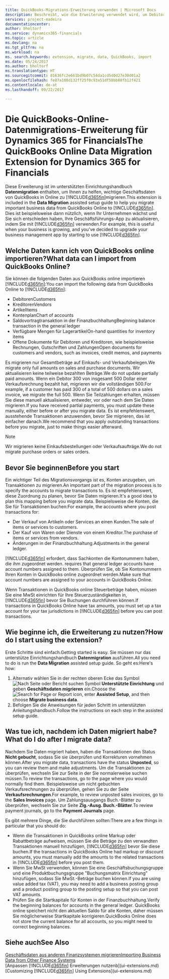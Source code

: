 ```yaml
---
title: QuickBooks-Migrations-Erweiterung verwenden | Microsoft Docs
description: Beschreibt, wie die Erweiterung verwendet wird, um Debitoren, Kreditoren, Artikel und Konten aus QuickBooks-Online auf Dynamics 365 for Financials zu migrieren
services: project-madeira
documentationcenter: 
author: bholtorf
ms.service: dynamics365-financials
ms.topic: article
ms.devlang: na
ms.tgt_pltfrm: na
ms.workload: na
ms. search.keywords: extension, migrate, data, QuickBooks, import
ms.date: 05/24/2017
ms.author: bholtorf
ms.translationtype: HT
ms.sourcegitcommit: 81636fc2e661bd9b07c54da1cd5d0d27e30d01a2
ms.openlocfilehash: fe87a108d132ff25f0c93a51df58bb88fb12f421
ms.contentlocale: de-at
ms.lasthandoff: 09/22/2017

---
```


# <a name="the-quickbooks-online-data-migration-extension-for-dynamics-365-for-financials"></a><span data-ttu-id="3f2ea-103">Die QuickBooks-Online-Datenmigrations-Erweiterung für Dynamics 365 for Financials</span><span class="sxs-lookup"><span data-stu-id="3f2ea-103">The QuickBooks Online Data Migration Extension for Dynamics 365 for Financials</span></span>
<span data-ttu-id="3f2ea-104">Diese Erweiterung ist im unterstützten Einrichtungshandbuch **Datenmigration** enthalten, um Ihnen zu helfen, wichtige Geschäftsdaten von QuickBooks in Online zu [!INCLUDE[d365fin](includes/d365fin_md.md)]migrieren.</span><span class="sxs-lookup"><span data-stu-id="3f2ea-104">This extension is included in the **Data Migration** assisted setup guide to help you migrate important business data from QuickBooks Online to [!INCLUDE[d365fin](includes/d365fin_md.md)].</span></span> <span data-ttu-id="3f2ea-105">Dies ist beispielsweise dann nützlich, wenn Ihr Unternehmen wächst und Sie sich entschieden haben, Ihre Geschäftsführungs-App zu aktualisieren, indem Sie mit [!INCLUDE[d365fin](includes/d365fin_md.md)]  verwenden.</span><span class="sxs-lookup"><span data-stu-id="3f2ea-105">For example, this is useful when your business is growing, and you've decided to upgrade your business management app by starting to use [!INCLUDE[d365fin](includes/d365fin_md.md)].</span></span>

## <a name="what-data-can-i-import-from-quickbooks-online"></a><span data-ttu-id="3f2ea-106">Welche Daten kann ich von QuickBooks online importieren?</span><span class="sxs-lookup"><span data-stu-id="3f2ea-106">What data can I import from QuickBooks Online?</span></span>
<span data-ttu-id="3f2ea-107">Sie können die folgenden Daten aus QuickBooks online importieren [!INCLUDE[d365fin](includes/d365fin_md.md)]:</span><span class="sxs-lookup"><span data-stu-id="3f2ea-107">You can import the following data from QuickBooks Online to [!INCLUDE[d365fin](includes/d365fin_md.md)]:</span></span>  

* <span data-ttu-id="3f2ea-108">Debitoren</span><span class="sxs-lookup"><span data-stu-id="3f2ea-108">Customers</span></span>
* <span data-ttu-id="3f2ea-109">Kreditoren</span><span class="sxs-lookup"><span data-stu-id="3f2ea-109">Vendors</span></span>
* <span data-ttu-id="3f2ea-110">Artikel</span><span class="sxs-lookup"><span data-stu-id="3f2ea-110">Items</span></span>
* <span data-ttu-id="3f2ea-111">Kontenplan</span><span class="sxs-lookup"><span data-stu-id="3f2ea-111">Chart of accounts</span></span> 
* <span data-ttu-id="3f2ea-112">Saldovortragtransaktion in der Finanzbuchhaltung</span><span class="sxs-lookup"><span data-stu-id="3f2ea-112">Beginning balance transaction in the general ledger</span></span>
* <span data-ttu-id="3f2ea-113">Verfügbare Mengen für Lagerartikel</span><span class="sxs-lookup"><span data-stu-id="3f2ea-113">On-hand quantities for inventory items</span></span>
* <span data-ttu-id="3f2ea-114">Offene Dokumente für Debitoren und Kreditoren, wie beispielsweise Rechnungen, Gutschriften und Zahlungen</span><span class="sxs-lookup"><span data-stu-id="3f2ea-114">Open documents for customers and vendors, such as invoices, credit memos, and payments</span></span>

<span data-ttu-id="3f2ea-115">Es migrieren nur Gesamtbeträge auf Einkaufs- und Verkaufsbelegen.</span><span class="sxs-lookup"><span data-stu-id="3f2ea-115">We migrate only full amounts on sales and purchase documents.</span></span> <span data-ttu-id="3f2ea-116">Wir aktualisieren keine teilweise bezahlten Beträge.</span><span class="sxs-lookup"><span data-stu-id="3f2ea-116">We do not update partially paid amounts.</span></span> <span data-ttu-id="3f2ea-117">Wenn ein Debitor 300 von insgesamt 500 Dollar einer Verkaufsrechnung bezahlt hat, migrieren wir die vollständigen 500.</span><span class="sxs-lookup"><span data-stu-id="3f2ea-117">For example, if a customer has paid 300 of a total of 500 dollars on a sales invoice, we migrate the full 500.</span></span> <span data-ttu-id="3f2ea-118">Wenn Sie Teilzahlungen erhalten, müssen Sie diese manuell aktualisieren, entweder, vor oder nach dem Sie Daten migrieren.</span><span class="sxs-lookup"><span data-stu-id="3f2ea-118">If you have received partial payments, you must update these manually, either before or after you migrate data.</span></span> <span data-ttu-id="3f2ea-119">Es ist empfehlenswert, ausstehende Transaktionen anzuwenden, bevor Sie migrieren, das ist einfacher danach.</span><span class="sxs-lookup"><span data-stu-id="3f2ea-119">We recommend that you apply outstanding transactions before you migrate, just to make things easier afterward.</span></span>

> [!NOTE]  
>   <span data-ttu-id="3f2ea-120">Wir migrieren keine Einkaufsbestellungen oder Verkaufsaufträge.</span><span class="sxs-lookup"><span data-stu-id="3f2ea-120">We do not migrate purchase orders or sales orders.</span></span>

## <a name="before-you-start"></a><span data-ttu-id="3f2ea-121">Bevor Sie beginnen</span><span class="sxs-lookup"><span data-stu-id="3f2ea-121">Before you start</span></span>
<span data-ttu-id="3f2ea-122">Ein wichtiger Teil des Migrationsvorgangs ist es, Konten anzugeben, um Transaktionen zu migrieren.</span><span class="sxs-lookup"><span data-stu-id="3f2ea-122">An important part of the migration process is to specify the accounts to migrate transactions to.</span></span> <span data-ttu-id="3f2ea-123">Es ist empfehlenswert, diese Zuordnung zu planen, bevor Sie Daten migrieren.</span><span class="sxs-lookup"><span data-stu-id="3f2ea-123">It's a good idea to plan this mapping before you migrate data.</span></span> <span data-ttu-id="3f2ea-124">Beispielsweise die Konten, die Sie für Transaktionen buchen:</span><span class="sxs-lookup"><span data-stu-id="3f2ea-124">For example, the accounts where you post transactions for:</span></span>  
  
* <span data-ttu-id="3f2ea-125">Der Verkauf von Artikeln oder Services an einen Kunden.</span><span class="sxs-lookup"><span data-stu-id="3f2ea-125">The sale of items or services to customers.</span></span>
* <span data-ttu-id="3f2ea-126">Der Kauf von Waren oder Dienste von einem Kreditor.</span><span class="sxs-lookup"><span data-stu-id="3f2ea-126">The purchase of items or services from vendors.</span></span>  
* <span data-ttu-id="3f2ea-127">Änderungen in der Finanzbuchhaltung.</span><span class="sxs-lookup"><span data-stu-id="3f2ea-127">Adjustments in the general ledger.</span></span>  

[!INCLUDE[d365fin](includes/d365fin_md.md)]<span data-ttu-id="3f2ea-128"> erfordert, dass Sachkonten die Kontonummern haben, die ihm zugeordnet werden.</span><span class="sxs-lookup"><span data-stu-id="3f2ea-128"> requires that general ledger accounts have account numbers assigned to them.</span></span> <span data-ttu-id="3f2ea-129">Überprüfen Sie, ob Sie Kontonummern Ihren Konten in QuickBooks online zugeordnet werden.</span><span class="sxs-lookup"><span data-stu-id="3f2ea-129">Make sure that account numbers are assigned to your accounts in QuickBooks Online.</span></span>

<span data-ttu-id="3f2ea-130">Wenn Transaktionen in QuickBooks online Steuerbeträge haben, müssen Sie eine MwSt einrichten für Ihre Steuerzuständigkeiten in, [!INCLUDE[d365fin](includes/d365fin_md.md)] bevor Sie Buchungen durchführen können.</span><span class="sxs-lookup"><span data-stu-id="3f2ea-130">If transactions in QuickBooks Online have tax amounts, you must set up a tax account for your tax jurisdictions in [!INCLUDE[d365fin](includes/d365fin_md.md)] before you can post transactions.</span></span>

## <a name="how-do-i-start-using-the-extension"></a><span data-ttu-id="3f2ea-131">Wie beginne ich, die Erweiterung zu nutzen?</span><span class="sxs-lookup"><span data-stu-id="3f2ea-131">How do I start using the extension?</span></span>
<span data-ttu-id="3f2ea-132">Erste Schritte sind einfach.</span><span class="sxs-lookup"><span data-stu-id="3f2ea-132">Getting started is easy.</span></span> <span data-ttu-id="3f2ea-133">Sie müssen nur das unterstütze Einrichtungshandbuch **Datenmigration** ausführen.</span><span class="sxs-lookup"><span data-stu-id="3f2ea-133">All you need to do is run the **Data Migration** assisted setup guide.</span></span> <span data-ttu-id="3f2ea-134">So geht es:</span><span class="sxs-lookup"><span data-stu-id="3f2ea-134">Here's how:</span></span>

1. <span data-ttu-id="3f2ea-135">Alternativ wählen Sie in der rechten oberen Ecke das Symbol ![Nach Seite oder Bericht suchen](media/ui-search/search_small.png "") Symbol **Unterstützte Einrichtung** und geben **Geschäftsdaten migrieren** ein.</span><span class="sxs-lookup"><span data-stu-id="3f2ea-135">Choose the ![Search for Page or Report](media/ui-search/search_small.png "Search for Page or Report icon") icon, enter **Assisted Setup**, and then choose **Migrate business data**.</span></span>
2. <span data-ttu-id="3f2ea-136">Befolgen Sie die Anweisungen für jeden Schritt im unterstützten Anleitungshandbuch.</span><span class="sxs-lookup"><span data-stu-id="3f2ea-136">Follow the instructions on each step in the assisted setup guide.</span></span>

## <a name="what-do-i-do-after-i-migrate-data"></a><span data-ttu-id="3f2ea-137">Was tue ich, nachdem ich Daten migriert habe?</span><span class="sxs-lookup"><span data-stu-id="3f2ea-137">What do I do after I migrate data?</span></span>
<span data-ttu-id="3f2ea-138">Nachdem Sie Daten migriert haben, haben die Transaktionen den Status **Nicht gebucht**, sodass Sie sie überprüfen und Korrekturen vornehmen können.</span><span class="sxs-lookup"><span data-stu-id="3f2ea-138">After you migrate data, transactions have the status **Unposted**, so you can review them and make adjustments.</span></span> <span data-ttu-id="3f2ea-139">Um die Transaktionen zu überprüfen, wechseln Sie zur Seite in der Sie normalerweise suchen müssen.</span><span class="sxs-lookup"><span data-stu-id="3f2ea-139">To review the transactions, go to the page where you would normally find them.</span></span> <span data-ttu-id="3f2ea-140">Beispielsweise um nicht gebuchten Verkaufsrechnungen zu überprüfen, gehen Sie zu der Seite **Verkaufsrechnungen**.</span><span class="sxs-lookup"><span data-stu-id="3f2ea-140">For example, to review unposted sales invoices, go to the **Sales Invoices** page.</span></span> <span data-ttu-id="3f2ea-141">Um Zahlungsausgangs Buch.-Blätter zu überprüfen, wechseln Sie zur Seite **Zlg.-Ausg. Buch.-Blätter**.</span><span class="sxs-lookup"><span data-stu-id="3f2ea-141">To review payment journals, go to the **Payment Journals** page.</span></span>   

<span data-ttu-id="3f2ea-142">Es gibt mehrere Dinge, die Sie durchführen sollten:</span><span class="sxs-lookup"><span data-stu-id="3f2ea-142">There are a few things in particular that you should do:</span></span>

* <span data-ttu-id="3f2ea-143">Wenn die Transaktionen in QuickBooks online Markup oder Rabattbeträge aufweisen, müssen Sie die Beträge zu den verwandten Transaktionen manuell hinzufügen, [!INCLUDE[d365fin](includes/d365fin_md.md)] bevor Sie diese buchen.</span><span class="sxs-lookup"><span data-stu-id="3f2ea-143">If the transactions in QuickBooks Online had markup or discount amounts, you must manually add the amounts to the related transactions in [!INCLUDE[d365fin](includes/d365fin_md.md)] before you post them.</span></span>
* <span data-ttu-id="3f2ea-144">Wenn Sie MwSt verwenden, können Sie eine Geschäftsbuchungsgruppe und eine Produktbuchungsgruppe "Buchungsmatrix Einrichtung" hinzufügen, sodass Sie MwSt.-Beträge buchen können.</span><span class="sxs-lookup"><span data-stu-id="3f2ea-144">If you are using value added tax (VAT), you may need to add a business posting group and a product posting group to the posting setup so that you can post VAT amounts.</span></span>
* <span data-ttu-id="3f2ea-145">Prüfen Sie die Startkapitale für Konten in der Finanzbuchhaltung.</span><span class="sxs-lookup"><span data-stu-id="3f2ea-145">Verify the beginning balances for accounts in the general ledger.</span></span> <span data-ttu-id="3f2ea-146">QuickBooks online speichert nicht den aktuellen Saldo für alle Konten, daher müssen Sie möglicherweise Startkapitale korrigieren.</span><span class="sxs-lookup"><span data-stu-id="3f2ea-146">QuickBooks Online does not store the current balance for all accounts, so you might need to correct beginning balances.</span></span>

## <a name="see-also"></a><span data-ttu-id="3f2ea-147">Siehe auch</span><span class="sxs-lookup"><span data-stu-id="3f2ea-147">See Also</span></span>
[<span data-ttu-id="3f2ea-148">Geschäftsdaten aus anderen Finanzsystemen migrieren</span><span class="sxs-lookup"><span data-stu-id="3f2ea-148">Importing Business Data from Other Finance Systems</span></span>](upload-data.md)  
<span data-ttu-id="3f2ea-149">[Anpassen [!INCLUDE[d365fin](includes/d365fin_md.md)] Erweiterungen nutzenb](ui-extensions.md)</span><span class="sxs-lookup"><span data-stu-id="3f2ea-149">[Customizing [!INCLUDE[d365fin](includes/d365fin_md.md)] Using Extensions](ui-extensions.md)</span></span>  

